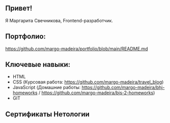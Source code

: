 ## Привет!

Я Маргарита Свечникова, Frontend-разработчик.

## Портфолио: 
https://github.com/margo-madeira/portfolio/blob/main/README.md

## Ключевые навыки:

- HTML
- CSS (Курсовая работа: https://github.com/margo-madeira/travel_blog)
- JavaScript (Домашние работы: https://github.com/margo-madeira/bhj-homeworks / https://github.com/margo-madeira/bjs-2-homeworks)
- GIT

## Сертификаты Нетологии





